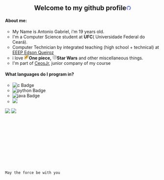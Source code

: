 <body>
<h2 align="center">Welcome to my github profile<img height="15" src="./img/github.png"></h2>

<div>
<h4> About me:</h4>
<ul style="list-style-type:circle;">
<li>
My Name is Antonio Gabriel, i'm 19 years old.
</li>
<li>I'm a Computer Science student  at <b>UFC</b>( Universidade Federal do Ceará).</li>
<li>Computer Technician by integrated teaching (high school + technical) at <a href="https://www.instagram.com/edsonqueiroz_eeep/">EEEP Edson Queiroz</a></li>
<li>
i love <b><img height="15" src="./img/strawhat.png">One piece, <img height="15" src="./img/deathstar.png">Star Wars</b> and other miscellaneous things.
</li>
<li>
I'm part of <a href="https://www.ceosjr.com" target="_blank">CeosJr</a>, junior company of my course
</li>
</ul>
</div>
<div>
<h4>What languages do I program in?</h4>
<ul style="list-style-type:circle;">
<li><img src="https://img.shields.io/badge/C-05122A?style=flat&logo=c%2B%2B&" alt="c Badge" height="25">
</li>
<li><img src="https://img.shields.io/badge/Python-05122A?style=flat&logo=python" alt="python Badge" height="25">
</li>
<li><img src="https://img.shields.io/badge/Java-05122A?style=flat&logo=Java&logoColor=white" alt="java Badge" height="25">
</li>
<li><img src="https://img.shields.io/badge/-ReactJs-05122A?style=flat&logo=react&logoColor=white">
</li>
</ul>
</div>
<div >
  <img height="180em" src="https://github-readme-stats.vercel.app/api?username=ArtroxGabriel&show_icons=true&theme=transparent&rank_icon=github" style="display: inline-block;"/>
  <img height="180em" src="https://github-readme-stats.vercel.app/api/top-langs/?username=ArtroxGabriel&layout=compact&langs_count=5&theme=transparent" style="display: inline-block;" />
</div> 
<br>
  <code>May the force be with you</code>
</body>
